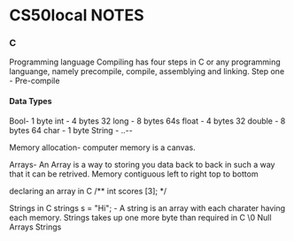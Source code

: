 # CS50local NOTES

### C 
Programming language 
  Compiling has four steps in C or any programming languange, namely precompile, compile, assemblying and linking.
  Step one 
    - Pre-compile 


#### Data Types
Bool- 1 byte
int - 4 bytes 32
long - 8 bytes 64s
float - 4 bytes 32
double - 8 bytes 64
char - 1 byte
String - ..--

Memory allocation- computer memory is a canvas. 

Arrays- An Array is a way to storing you data back to back in such a way that it can be retrived. Memory contiguous left to right top to bottom 

declaring an array in C 
    /** int scores [3]; */

Strings in C
strings s = "Hi"; - A string is an array with each charater having each memory.
Strings takes up one more byte than required in C \0 Null
Arrays 
Strings 


